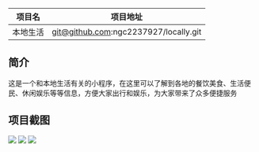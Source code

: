 |项目名    |项目地址                                     |
|:-------:|:-------------------------------------------:|
|本地生活  |git@github.com:ngc2237927/locally.git|

## 简介

这是一个和本地生活有关的小程序，在这里可以了解到各地的餐饮美食、生活便民、休闲娱乐等等信息，方便大家出行和娱乐，为大家带来了众多便捷服务

## 项目截图
![](https://inews.gtimg.com/newsapp_ls/0/14928183585/0)
![](https://inews.gtimg.com/newsapp_ls/0/14928185067/0)
![](https://inews.gtimg.com/newsapp_ls/0/14928185358/0)